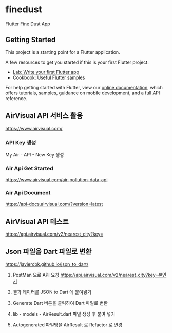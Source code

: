# finedust

Flutter Fine Dust App

## Getting Started

This project is a starting point for a Flutter application.

A few resources to get you started if this is your first Flutter project:

- [Lab: Write your first Flutter app](https://flutter.dev/docs/get-started/codelab)
- [Cookbook: Useful Flutter samples](https://flutter.dev/docs/cookbook)

For help getting started with Flutter, view our 
[online documentation](https://flutter.dev/docs), which offers tutorials, 
samples, guidance on mobile development, and a full API reference.

## AirVisual API 서비스 활용
https://www.airvisual.com/

### API Key 생성
My Air - API - New Key 생성

### Air Api Get Started
https://www.airvisual.com/air-pollution-data-api 

### Air Api Document
https://api-docs.airvisual.com/?version=latest

## AirVisual API 테스트
https://api.airvisual.com/v2/nearest_city?key=

## Json 파일을 Dart 파일로 변환
https://javiercbk.github.io/json_to_dart/

1. PostMan 으로 API 요청
https://api.airvisual.com/v2/nearest_city?key=본인키

2. 결과 데이터를 JSON to Dart 에 붙여넣기

3. Generate Dart 버튼을 클릭하여 Dart 파일로 변환

4. lib - models - AirResult.dart 파일 생성 후 붙여 넣기

5. Autogenerated 파일명을 AirResult 로 Refactor 로 변경